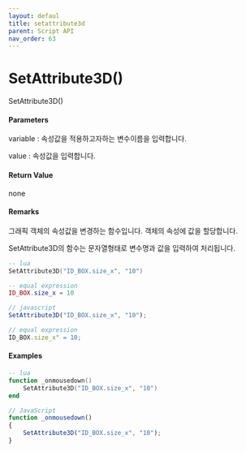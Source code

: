 ```yaml
---
layout: defaul
title: setattribute3d
parent: Script API
nav_order: 63
---
```

# SetAttribute3D\(\)

SetAttribute3D\(\)

#### Parameters

variable : 속성값을 적용하고자하는 변수이름을 입력합니다.

value : 속성값을 입력합니다.

#### Return Value

none

#### Remarks

그래픽 객체의 속성값을 변경하는 함수입니다. 객체의 속성에 값을 할당합니다.

SetAttribute3D의 함수는 문자열형태로 변수명과 값을 입력하여 처리됩니다.

```lua
-- lua
SetAttribute3D("ID_BOX.size_x", "10")

-- equal expression
ID_BOX.size_x = 10
```

```js
// javascript
SetAttribute3D("ID_BOX.size_x", "10");

// equal expression
ID_BOX.size_x" = 10;
```

#### 

#### Examples

```lua
-- lua
function _onmousedown()
    SetAttribute3D("ID_BOX.size_x", "10")
end
```

```js
// JavaScript
function _onmousedown()
{    
    SetAttribute3D("ID_BOX.size_x", "10");
}
```



